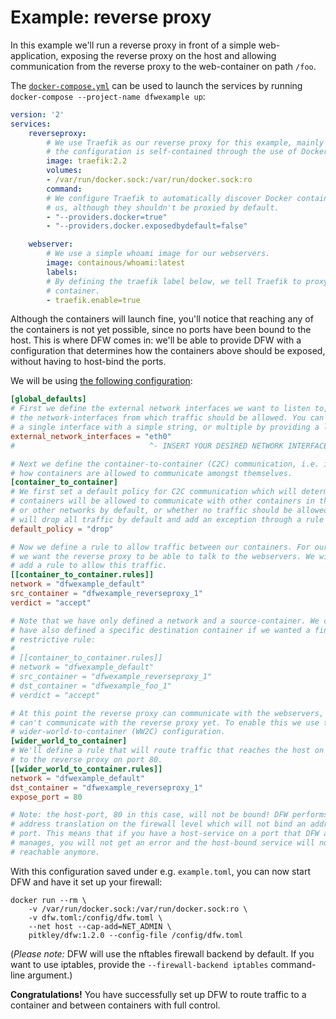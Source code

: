 # Example: reverse proxy

In this example we'll run a reverse proxy in front of a simple web-application, exposing the reverse proxy on the host and allowing communication from the reverse proxy to the web-container on path `/foo`.

The [`docker-compose.yml`](docker-compose.yml) can be used to launch the services by running `docker-compose --project-name dfwexample up`:

```yaml
version: '2'
services:
    reverseproxy:
        # We use Traefik as our reverse proxy for this example, mainly because
        # the configuration is self-contained through the use of Docker labels.
        image: traefik:2.2
        volumes:
        - /var/run/docker.sock:/var/run/docker.sock:ro
        command:
        # We configure Traefik to automatically discover Docker containers for
        # us, although they shouldn't be proxied by default.
        - "--providers.docker=true"
        - "--providers.docker.exposedbydefault=false"

    webserver:
        # We use a simple whoami image for our webservers.
        image: containous/whoami:latest
        labels:
        # By defining the traefik label below, we tell Traefik to proxy for this
        # container.
        - traefik.enable=true
```

Although the containers will launch fine, you'll notice that reaching any of the containers is not yet possible, since no ports have been bound to the host.
This is where DFW comes in: we'll be able to provide DFW with a configuration that determines how the containers above should be exposed, without having to host-bind the ports.

We will be using [the following configuration](dfw.toml):

```toml
[global_defaults]
# First we define the external network interfaces we want to listen to, i.e.
# the network-interfaces from which traffic should be allowed. You can provide
# a single interface with a simple string, or multiple by providing a list.
external_network_interfaces = "eth0"
#                              ^- INSERT YOUR DESIRED NETWORK INTERFACE HERE

# Next we define the container-to-container (C2C) communication, i.e. if and
# how containers are allowed to communicate amongst themselves.
[container_to_container]
# We first set a default policy for C2C communication which will determine if
# containers will be allowed to communicate with other containers in the same
# or other networks by default, or whether no traffic should be allowed. We
# will drop all traffic by default and add an exception through a rule below.
default_policy = "drop"

# Now we define a rule to allow traffic between our containers. For our example
# we want the reverse proxy to be able to talk to the webservers. We will thus
# add a rule to allow this traffic.
[[container_to_container.rules]]
network = "dfwexample_default"
src_container = "dfwexample_reverseproxy_1"
verdict = "accept"

# Note that we have only defined a network and a source-container. We could
# have also defined a specific destination container if we wanted a finer, more
# restrictive rule:
#
# [[container_to_container.rules]]
# network = "dfwexample_default"
# src_container = "dfwexample_reverseproxy_1"
# dst_container = "dfwexample_foo_1"
# verdict = "accept"

# At this point the reverse proxy can communicate with the webservers, but we
# can't communicate with the reverse proxy yet. To enable this we use the
# wider-world-to-container (WW2C) configuration.
[wider_world_to_container]
# We'll define a rule that will route traffic that reaches the host on port 80
# to the reverse proxy on port 80.
[[wider_world_to_container.rules]]
network = "dfwexample_default"
dst_container = "dfwexample_reverseproxy_1"
expose_port = 80

# Note: the host-port, 80 in this case, will not be bound! DFW performs network
# address translation on the firewall level which will not bind an address/the
# port. This means that if you have a host-service on a port that DFW also
# manages, you will not get an error and the host-bound service will not be
# reachable anymore.
```

With this configuration saved under e.g. `example.toml`, you can now start DFW and have it set up your firewall:

```shell
docker run --rm \
    -v /var/run/docker.sock:/var/run/docker.sock:ro \
    -v dfw.toml:/config/dfw.toml \
    --net host --cap-add=NET_ADMIN \
    pitkley/dfw:1.2.0 --config-file /config/dfw.toml
```

(*Please note:* DFW will use the nftables firewall backend by default. If you want to use iptables, provide the `--firewall-backend iptables` command-line argument.)

**Congratulations!**
You have successfully set up DFW to route traffic to a container and between containers with full control.
